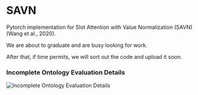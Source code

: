 # SAVN
Pytorch implementation for Slot Attention with Value Normalization (SAVN)(Wang et al., 2020). 

We are about to graduate and are busy looking for work.

After that, if time permits, we will sort out the code and upload it soon.

### Incomplete Ontology Evaluation Details

![Incomplete Ontology Evaluation Details](https://github.com/wyxlzsq/savn/blob/master/.metas/ioed.png)
